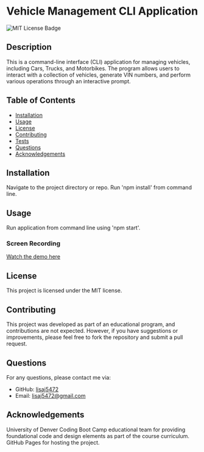 # Vehicle Management CLI Application

<img src="https://img.shields.io/badge/License-MIT-yellow.svg" alt="MIT License Badge">

## Description
This is a command-line interface (CLI) application for managing vehicles, including Cars, Trucks, and Motorbikes. The program allows users to interact with a collection of vehicles, generate VIN numbers, and perform various operations through an interactive prompt.

## Table of Contents
- [Installation](#installation)
- [Usage](#usage)
- [License](#license)
- [Contributing](#contributing)
- [Tests](#tests)
- [Questions](#questions)
- [Acknowledgements](#acknowledgements)

## Installation
Navigate to the project directory or repo. Run 'npm install' from command line.

## Usage
Run application from command line using 'npm start'.

### Screen Recording
[Watch the demo here](https://drive.google.com/file/d/1-5Ss3KMQI3DIpRONd7DZIjdexxz1ZAu7/view?usp=sharing)

## License
This project is licensed under the MIT license.

## Contributing
This project was developed as part of an educational program, and contributions are not expected. However, if you have suggestions or improvements, please feel free to fork the repository and submit a pull request.​

## Questions
For any questions, please contact me via:
- GitHub: [lisaj5472](https://github.com/lisaj5472)
- Email: lisaj5472@gmail.com

## Acknowledgements
University of Denver Coding Boot Camp educational team for providing foundational code and design elements as part of the course curriculum.​
GitHub Pages for hosting the project.
